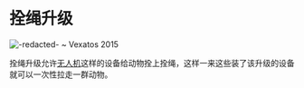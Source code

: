 # 拴绳升级

![-redacted- ~ Vexatos 2015](oredict:opencomputers:leashUpgrade)

拴绳升级允许[无人机](drone.md)这样的设备给动物拴上拴绳，这样一来这些装了该升级的设备就可以一次性拉走一群动物。
